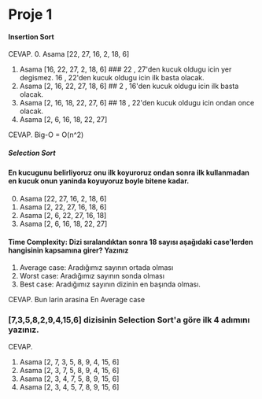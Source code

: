# Proje 1

#### Insertion Sort
CEVAP.
0. Asama  [22, 27, 16, 2, 18, 6]
1. Asama  [16, 22, 27, 2, 18, 6] ### 22 , 27'den kucuk oldugu icin yer degismez. 16 , 22'den kucuk oldugu icin ilk basta olacak.
2. Asama  [2, 16, 22, 27, 18, 6] ## 2 , 16'den kucuk oldugu icin ilk basta olacak.
3. Asama  [2, 16, 18, 22, 27, 6] ## 18 , 22'den kucuk oldugu icin ondan once olacak.
4. Asama  [2, 6, 16, 18, 22, 27]  

CEVAP. Big-O = O(n^2)


##### Selection Sort  ############
#### En kucugunu belirliyoruz onu ilk koyuroruz ondan sonra ilk kullanmadan en kucuk onun yaninda koyuyoruz boyle bitene kadar.
0. Asama   [22, 27, 16, 2, 18, 6]
1. Asama   [2, 22, 27, 16, 18, 6]
2. Asama   [2, 6, 22, 27, 16, 18]
3. Asama   [2, 6, 16, 18, 22, 27]


<!-- ###### Merge ########
#### ortadan ikiye bolerek tek numara ulasana dek enkucuk ile siramaya baslayarak sirayacagiz.

0. Asama   [22,  27,  16,  2,  18,  6]
                              
1. Asama                [22, 27, 16]                                [2, 18, 6]
                       /          \                                 /        \
2. Asama              [22, 27]  [16 ]                             [2, 18]  [ 6 ]
                      /    \       \                             /     \      \
3. Asama            [22 ]  [27 ]    [ 16]                        [2 ] [ 18]  [ 6 ]
                     \     /       /                             /     /      /
4. Asama            [22, 27] [ 16]                              [2, 18]   [ 6]
                      
5. Asama            [16, 22, 27]                              [2 , 18, 6]
6. Asama        [2, 6, 16, 18, 22, 27] -->



#### Time Complexity: Dizi sıralandıktan sonra 18 sayısı aşağıdaki case'lerden hangisinin kapsamına girer? Yazınız

1. Average case: Aradığımız sayının ortada olması
2. Worst case: Aradığımız sayının sonda olması
3. Best case: Aradığımız sayının dizinin en başında olması.     

CEVAP. Bun larin arasina En Average case




### [7,3,5,8,2,9,4,15,6] dizisinin Selection Sort'a göre ilk 4 adımını yazınız. 


CEVAP.
1. Asama [2, 7, 3, 5, 8, 9, 4, 15, 6]
2. Asama [2, 3, 7, 5, 8, 9, 4, 15, 6]
3. Asama [2, 3, 4, 7, 5, 8, 9, 15, 6]
4. Asama [2, 3, 4, 5, 7, 8, 9, 15, 6]
